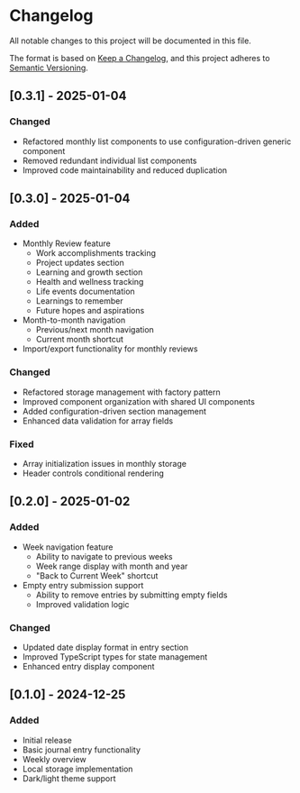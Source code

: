 # Changelog

All notable changes to this project will be documented in this file.

The format is based on [Keep a Changelog](https://keepachangelog.com/en/1.0.0/),
and this project adheres to [Semantic Versioning](https://semver.org/spec/v2.0.0.html).

## [0.3.1] - 2025-01-04

### Changed
- Refactored monthly list components to use configuration-driven generic component
- Removed redundant individual list components
- Improved code maintainability and reduced duplication

## [0.3.0] - 2025-01-04

### Added
- Monthly Review feature
  - Work accomplishments tracking
  - Project updates section
  - Learning and growth section
  - Health and wellness tracking
  - Life events documentation
  - Learnings to remember
  - Future hopes and aspirations
- Month-to-month navigation
  - Previous/next month navigation
  - Current month shortcut
- Import/export functionality for monthly reviews

### Changed
- Refactored storage management with factory pattern
- Improved component organization with shared UI components
- Added configuration-driven section management
- Enhanced data validation for array fields

### Fixed
- Array initialization issues in monthly storage
- Header controls conditional rendering

## [0.2.0] - 2025-01-02

### Added
- Week navigation feature
  - Ability to navigate to previous weeks
  - Week range display with month and year
  - "Back to Current Week" shortcut
- Empty entry submission support
  - Ability to remove entries by submitting empty fields
  - Improved validation logic

### Changed
- Updated date display format in entry section
- Improved TypeScript types for state management
- Enhanced entry display component

## [0.1.0] - 2024-12-25

### Added
- Initial release
- Basic journal entry functionality
- Weekly overview
- Local storage implementation
- Dark/light theme support